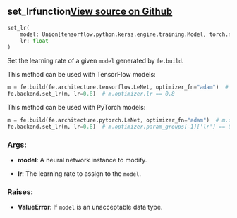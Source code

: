 ## set_lr<span class="tag">function</span><a class="sourcelink" href=https://github.com/fastestimator/fastestimator/blob/r1.2/fastestimator/backend/set_lr.py/#L21-L50>View source on Github</a>
```python
set_lr(
	model: Union[tensorflow.python.keras.engine.training.Model, torch.nn.modules.module.Module],
	lr: float
)
```
Set the learning rate of a given `model` generated by `fe.build`.

This method can be used with TensorFlow models:
```python
m = fe.build(fe.architecture.tensorflow.LeNet, optimizer_fn="adam")  # m.optimizer.lr == 0.001
fe.backend.set_lr(m, lr=0.8)  # m.optimizer.lr == 0.8
```

This method can be used with PyTorch models:
```python
m = fe.build(fe.architecture.pytorch.LeNet, optimizer_fn="adam")  # m.optimizer.param_groups[-1]['lr'] == 0.001
fe.backend.set_lr(m, lr=0.8)  # m.optimizer.param_groups[-1]['lr'] == 0.8
```


<h3>Args:</h3>


* **model**: A neural network instance to modify.

* **lr**: The learning rate to assign to the `model`. 

<h3>Raises:</h3>


* **ValueError**: If `model` is an unacceptable data type.

